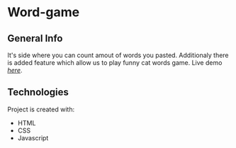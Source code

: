 # Word-game

## General Info
It's side where you can count amout of words you pasted. Additionaly there is added feature which allow us to play funny cat words game. Live demo [_here_](https://word-cat-game.netlify.app/).

## Technologies
Project is created with:
- HTML
- CSS
- Javascript
